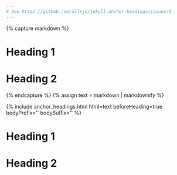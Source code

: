 ```yaml
---
# See https://github.com/allejo/jekyll-anchor-headings/issues/5
---
```


{% capture markdown %}
# Heading 1

# Heading 2
{% endcapture %}
{% assign text = markdown | markdownify %}

<div>
{% include anchor_headings.html html=text beforeHeading=true bodyPrefix='<span class="before">' bodySuffix='</span>' %}
</div>

<!-- /// -->

<div>
<h1 id="heading-1"><span class="before"><a href="#heading-1"></a> Heading 1</span></h1>

<h1 id="heading-2"><span class="before"><a href="#heading-2"></a> Heading 2</span></h1>
</div>
